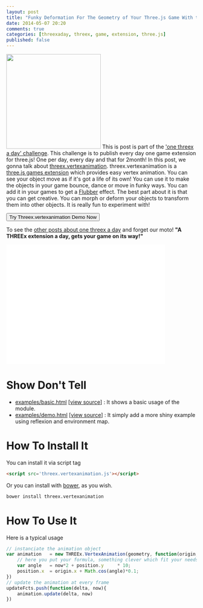 ```yaml
---
layout: post
title: "Funky Deformation For The Geometry of Your Three.js Game With threex.vertexanimation"
date: 2014-05-07 20:20
comments: true
categories: [threexaday, threex, game, extension, three.js]
published: false
---
```


<a href='http://jeromeetienne.github.io/threex.vertexanimation/examples/demo.html' target='_blank'><img class="right" src="https://raw.githubusercontent.com/jeromeetienne/threex.vertexanimation/master/examples/images/screenshot-threex-vertexanimation-512x512.jpg" width="250" height="250"></a>
This is post is part of the ['one threex a day' challenge](/blog/categories/threexaday/). 
This challenge is to publish every day one game extension for three.js!
One per day, every day and that for 2month!
In this post, we gonna talk about 
[threex.vertexanimation](http://www.threejsgames.com/extensions/#threex.vertexanimation).
threex.vertexanimation is a [three.js games extension](http://www.threejsgames.com/extensions/) which provides easy vertex animation. You can see your object move as if it's got a life of its own! You can use it to make the objects in your game bounce, dance or move in funky ways. You can add it in your games to get a [Flubber](http://en.wikipedia.org/wiki/Flubber_\(film\)) effect. The best part about it is that you can get creative. You can morph or deform your objects to transform them into other objects. It is really fun to experiment with! 

<a href='http://jeromeetienne.github.io/threex.vertexanimation/examples/demo.html' target='_blank'><input type="button" value='Try Threex.vertexanimation Demo Now' /></a>

To see the [other posts about one threex a day](/blog/categories/threexaday/) and forget our moto!
**"A THREEx extension a day, gets your game on its way!"**


<!-- more -->

<iframe width="420" height="315" src="//www.youtube.com/embed/eZkl-r-UOsg" frameborder="0" allowfullscreen></iframe>

Show Don't Tell
===============
* [examples/basic.html](http://jeromeetienne.github.io/threex.vertexanimation/examples/basic.html)
\[[view source](https://github.com/jeromeetienne/threex.vertexanimation/blob/master/examples/basic.html)\] :
It shows a basic usage of the module.
* [examples/demo.html](http://jeromeetienne.github.io/threex.vertexanimation/examples/demo.html)
\[[view source](https://github.com/jeromeetienne/threex.vertexanimation/blob/master/examples/demo.html)\] :
It simply add a more shiny example using reflexion and environment map.


How To Install It
=================

You can install it via script tag

```html
<script src='threex.vertexanimation.js'></script>
```

Or you can install with [bower](http://bower.io/), as you wish.

```bash
bower install threex.vertexanimation
```

How To Use It
=============

Here is a typical usage

```javascript
// instanciate the animation object
var animation   = new THREEx.VertexAnimation(geometry, function(origin, position, delta, now){
    // here you put your formula, something clever which fit your needs
    var angle   = now*2 + position.y     * 10;
    position.x  = origin.x + Math.cos(angle)*0.1;   
})
// update the animation at every frame
updateFcts.push(function(delta, now){
    animation.update(delta, now)
})
```